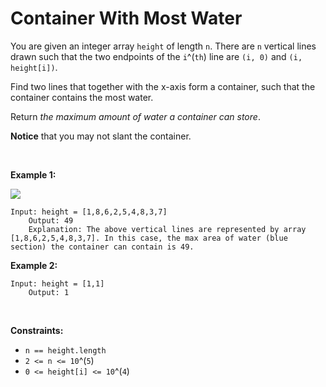 # Container With Most Water

You are given an integer array `height` of length `n`. There are `n`
vertical lines drawn such that the two endpoints of the `i`^(`th`) line
are `(i, 0)` and `(i, height[i])`.

Find two lines that together with the x-axis form a container, such that
the container contains the most water.

Return *the maximum amount of water a container can store*.

**Notice** that you may not slant the container.

 

**Example 1:**

![](https://s3-lc-upload.s3.amazonaws.com/uploads/2018/07/17/question_11.jpg)

    Input: height = [1,8,6,2,5,4,8,3,7]
        Output: 49
        Explanation: The above vertical lines are represented by array [1,8,6,2,5,4,8,3,7]. In this case, the max area of water (blue section) the container can contain is 49.
        

**Example 2:**

    Input: height = [1,1]
        Output: 1
        

 

**Constraints:**

- `n == height.length`
- `2 <= n <= 10`^(`5`)
- `0 <= height[i] <= 10`^(`4`)
